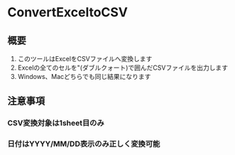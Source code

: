# ConvertExceltoCSV

## 概要
1. このツールはExcelをCSVファイルへ変換します
2. Excelの全てのセルを"(ダブルクォート)で囲んだCSVファイルを出力します
3. Windows、Macどちらでも同じ結果になります

## 注意事項
### CSV変換対象は1sheet目のみ
### 日付はYYYY/MM/DD表示のみ正しく変換可能
